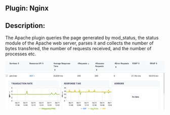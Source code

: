## Plugin: Nginx

## Description:

The Apache plugin queries the page generated by mod_status, the status module of the Apache web server, parses it and collects the number of bytes transfered, the number of requests received, and the number of processes etc.



 ![](assets/images/sql.png)

 

 

 

 

 